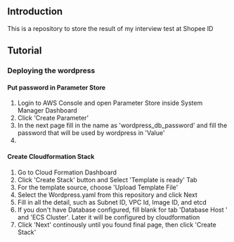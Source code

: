 ## Introduction
This is a repository to store the result of  my interview test at Shopee ID

## Tutorial
### Deploying the wordpress

#### Put password in Parameter Store
1. Login to AWS Console and open Parameter Store inside System Manager Dashboard 
2. Click 'Create Parameter'
3. In the next page fill in the name as 'wordpress_db_password' and fill the password that will be used by wordpress in 'Value'
4. 

#### Create Cloudformation Stack
1. Go to Cloud Formation Dashboard
2. Click 'Create Stack' button and Select 'Template is ready' Tab
3. For the template source, choose 'Upload Template File'
4. Select the Wordpress.yaml from this repository and click Next
5. Fill in all the detail, such as Subnet ID, VPC Id, Image ID, and etcd
6. If you don't have Database configured, fill blank for tab 'Database Host ' and 'ECS Cluster'. Later it will be configured by cloudformation
7. Click 'Next' continously until you found final page, then click 'Create Stack'

